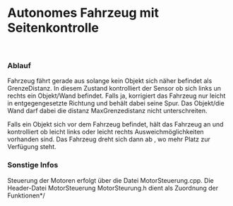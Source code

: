 # Autonomes Fahrzeug mit Seitenkontrolle
<br/>

<h3>Ablauf</h3>
Fahrzeug fährt gerade aus solange kein Objekt sich näher befindet als GrenzeDistanz.
In diesem Zustand kontrolliert der Sensor ob sich links un rechts ein Objekt/Wand befindet.
Falls ja, korrigiert das Fahrzeug nur leicht in entgegengesetzte Richtung und behält dabei seine Spur.
Das Objekt/die Wand darf dabei die distanz MaxGrenzedistanz nicht unterschreiten.

Falls ein Objekt sich vor dem Fahrzeug befindet, hält das Fahrzeug an und kontrolliert ob leicht links oder leicht rechts Ausweichmöglichkeiten vorhanden sind.
Das Fahrzeug dreht sich dann ab , wo mehr Platz zur Verfügung steht.

<h3>Sonstige Infos</h3>

Steuerung der Motoren erfolgt über die Datei MotorSteuerung.cpp. Die Header-Datei MotorSteuerung MotorSteurung.h dient als Zuordnung der Funktionen*/

